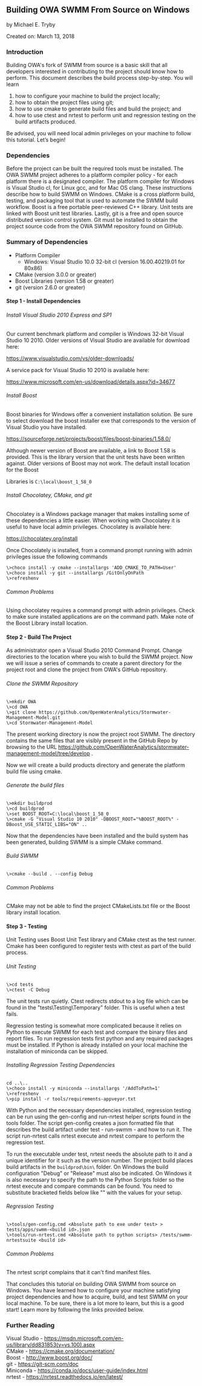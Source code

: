 ## Building OWA SWMM From Source on Windows
by Michael E. Tryby

Created on: March 13, 2018 


### Introduction

Building OWA's fork of SWMM from source is a basic skill that all developers interested in contributing to the project should know how to perform. This document describes the build process step-by-step. You will learn 

1. how to configure your machine to build the project locally; 
2. how to obtain the project files using git; 
3. how to use cmake to generate build files and build the project; and 
4. how to use ctest and nrtest to perform unit and regression testing on the build artifacts produced. 

Be advised, you will need local admin privileges on your machine to follow this tutorial. Let’s begin! 

### Dependencies

Before the project can be built the required tools must be installed. The OWA SWMM project adheres to a platform compiler policy - for each platform there is a designated compiler. The platform compiler for Windows is Visual Studio cl, for Linux gcc, and for Mac OS clang. These instructions describe how to build SWMM on Windows. CMake is a cross platform build, testing, and packaging tool that is used to automate the SWMM build workflow. Boost is a free portable peer-reviewed C++ library. Unit tests are linked with Boost unit test libraries. Lastly, git is a free and open source distributed version control system. Git must be installed to obtain the project source code from the OWA SWMM repository found on GitHub. 

### Summary of Dependencies
- Platform Compiler
  - Windows: Visual Studio 10.0 32-bit cl (version 16.00.40219.01 for 80x86)
- CMake (version 3.0.0 or greater)
- Boost Libraries (version 1.58 or greater)
- git (version 2.6.0 or greater)


#### Step 1 - Install Dependencies
###### Install Visual Studio 2010 Express and SP1

Our current benchmark platform and compiler is Windows 32-bit Visual Studio 10 2010. Older versions of Visual Studio are available for download here:  

https://www.visualstudio.com/vs/older-downloads/ 

A service pack for Visual Studio 10 2010 is available here: 

https://www.microsoft.com/en-us/download/details.aspx?id=34677

###### Install Boost 

Boost binaries for Windows offer a convenient installation solution. Be sure to select download the boost installer exe that corresponds to the version of Visual Studio you have installed. 

https://sourceforge.net/projects/boost/files/boost-binaries/1.58.0/

Although newer version of Boost are available, a link to Boost 1.58 is provided. This is the library version that the unit tests have been written against. Older versions of Boost may not work. The default install location for the Boost 

Libraries is `C:\local\boost_1_58_0` 

###### Install Chocolatey, CMake, and git

Chocolatey is a Windows package manager that makes installing some of these dependencies a little easier. When working with Chocolatey it is useful to have local admin privileges. Chocolatey is available here:

https://chocolatey.org/install

Once Chocolately is installed, from a command prompt running with admin privileges issue the following commands

```
\>choco install -y cmake --installargs 'ADD_CMAKE_TO_PATH=User'
\>choco install -y git --installargs /GitOnlyOnPath
\>refreshenv
```

###### Common Problems

Using chocolatey requires a command prompt with admin privileges. Check to make sure installed applications are on the command path. Make note of the Boost Library install location. 

#### Step 2 - Build The Project

As administrator open a Visual Studio 2010 Command Prompt. Change directories to the location where you wish to build the SWMM project. Now we will issue a series of commands to create a parent directory for the project root and clone the project from OWA's GitHub repository.  

###### Clone the SWMM Repository

```
\>mkdir OWA
\>cd OWA
\>git clone https://github.com/OpenWaterAnalytics/Stormwater-Management-Model.git
\>cd Stormwater-Management-Model
```

The present working directory is now the project root SWMM. The directory contains the same files that are visibly present in the GitHub Repo by browsing to the URL https://github.com/OpenWaterAnalytics/stormwater-management-model/tree/develop .

Now we will create a build products directory and generate the platform build file using cmake.  

###### Generate the build files

```
\>mkdir buildprod
\>cd buildprod
\>set BOOST_ROOT=C:\local\boost_1_58_0
\>cmake -G "Visual Studio 10 2010" -DBOOST_ROOT="%BOOST_ROOT%" -DBoost_USE_STATIC_LIBS="ON" ..
```

Now that the dependencies have been installed and the build system has been generated, building SWMM is a simple CMake command. 

###### Build SWMM

```
\>cmake --build . --config Debug
```

###### Common Problems

CMake may not be able to find the project CMakeLists.txt file or the Boost library install location. 

#### Step 3 - Testing

Unit Testing uses Boost Unit Test library and CMake ctest as the test runner. Cmake has been configured to register tests with ctest as part of the build process. 

###### Unit Testing

```
\>cd tests
\>ctest -C Debug
```

The unit tests run quietly. Ctest redirects stdout to a log file which can be found in the "tests\Testing\Temporary" folder. This is useful when a test fails.  

Regression testing is somewhat more complicated because it relies on Python to execute SWMM for each test and compare the binary files and report files. To run regression tests first python and any required packages must be installed. If Python is already installed on your local machine the installation of miniconda can be skipped.  

###### Installing Regression Testing Dependencies

```
cd ..\..
\>choco install -y miniconda --installargs '/AddToPath=1'
\>refreshenv
\>pip install -r tools/requirements-appveyor.txt
```

With Python and the necessary dependencies installed, regression testing can be run using the gen-config and run-nrtest helper scripts found in the tools folder. The script gen-config creates a json formatted file that describes the build artifact under test - run-swmm - and how to run it. The script run-nrtest calls nrtest execute and nrtest compare to perform the regression test. 

To run the executable under test, nrtest needs the absolute path to it and a unique identifier for it such as the version number. The project build places build artifacts in the `buildprod\bin\` folder. On Windows the build configuration "Debug" or "Release" must also be indicated. On Windows it is also necessary to specify the path to the Python Scripts folder so the nrtest execute and compare commands can be found. You need to substitute bracketed fields below like "<build id>" with the values for your setup. 

###### Regression Testing

```
\>tools/gen-config.cmd <Absolute path to exe under test> > tests/apps/swmm-<build id>.json
\>tools/run-nrtest.cmd <Absolute path to python scripts> /tests/swmm-nrtestsuite <build id>
```

###### Common Problems

The nrtest script complains that it can't find manifest files. 

That concludes this tutorial on building OWA SWMM from source on Windows. You have learned how to configure your machine satisfying project dependencies and how to acquire, build, and test SWMM on your local machine. To be sure, there is a lot more to learn, but this is a good start! Learn more by following the links provided below. 

### Further Reading
Visual Studio - https://msdn.microsoft.com/en-us/library/dd831853(v=vs.100).aspx  
CMake - https://cmake.org/documentation/  
Boost - http://www.boost.org/doc/  
git - https://git-scm.com/doc  
Miniconda - https://conda.io/docs/user-guide/index.html  
nrtest - https://nrtest.readthedocs.io/en/latest/  
